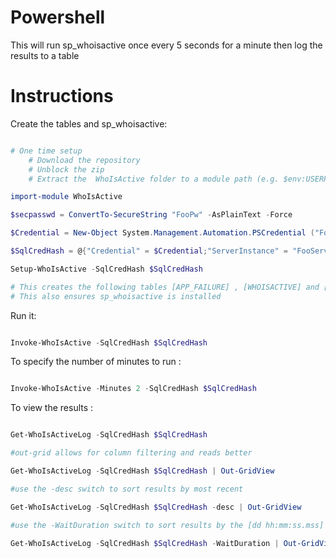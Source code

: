 # **Powershell**
This  will run sp_whoisactive once every 5 seconds for a minute then log the results to a table
# Instructions
Create the tables and sp_whoisactive:
```powershell 

# One time setup
    # Download the repository
    # Unblock the zip
    # Extract the  WhoIsActive folder to a module path (e.g. $env:USERPROFILE\Documents\WindowsPowerShell\Modules\)

import-module WhoIsActive

$secpasswd = ConvertTo-SecureString "FooPw" -AsPlainText -Force                        

$Credential = New-Object System.Management.Automation.PSCredential ("FooUser", $secpasswd)

$SqlCredHash = @{"Credential" = $Credential;"ServerInstance" = "FooServer";"Database" = "FooDb"}

Setup-WhoIsActive -SqlCredHash $SqlCredHash

# This creates the following tables [APP_FAILURE] , [WHOISACTIVE] and [WHOISACTIVE_AppLock] in "FooDb"
# This also ensures sp_whoisactive is installed

```
Run it:
```powershell 

Invoke-WhoIsActive -SqlCredHash $SqlCredHash 

```

To specify the number of minutes to run :
```powershell 

Invoke-WhoIsActive -Minutes 2 -SqlCredHash $SqlCredHash

```

To view the results :
```powershell 

Get-WhoIsActiveLog -SqlCredHash $SqlCredHash 

#out-grid allows for column filtering and reads better

Get-WhoIsActiveLog -SqlCredHash $SqlCredHash | Out-GridView

#use the -desc switch to sort results by most recent

Get-WhoIsActiveLog -SqlCredHash $SqlCredHash -desc | Out-GridView

#use the -WaitDuration switch to sort results by the [dd hh:mm:ss.mss] column

Get-WhoIsActiveLog -SqlCredHash $SqlCredHash -WaitDuration | Out-GridView

```